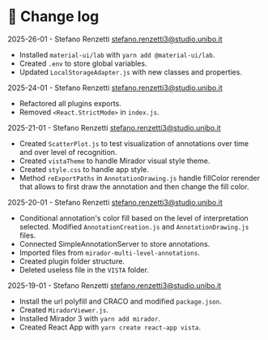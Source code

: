 # 📑 Change log

2025-26-01 - Stefano Renzetti <stefano.renzetti3@studio.unibo.it>

- Installed `material-ui/lab` with `yarn add @material-ui/lab`.
- Created `.env` to store global variables.
- Updated `LocalStorageAdapter.js` with new classes and properties.

2025-24-01 - Stefano Renzetti <stefano.renzetti3@studio.unibo.it>

- Refactored all plugins exports.
- Removed `<React.StrictMode>` in `index.js`.

2025-21-01 - Stefano Renzetti <stefano.renzetti3@studio.unibo.it>

- Created `ScatterPlot.js` to test visualization of annotations over time and over level of recognition.
- Created `vistaTheme` to handle Mirador visual style theme.
- Created `style.css` to handle app style.
- Method `reExportPaths` in `AnnotationDrawing.js` handle fillColor rerender that allows to first draw the annotation and then change the fill color.

2025-20-01 - Stefano Renzetti <stefano.renzetti3@studio.unibo.it>

- Conditional annotation's color fill based on the level of interpretation selected.
  Modified `AnnotationCreation.js` and `AnnotationDrawing.js` files.
- Connected SimpleAnnotationServer to store annotations.
- Imported files from `mirador-multi-level-annotations`.
- Created plugin folder structure.
- Deleted useless file in the `VISTA` folder.

2025-19-01 - Stefano Renzetti <stefano.renzetti3@studio.unibo.it>

- Install the url polyfill and CRACO and modified `package.json`.
- Created `MiradorViewer.js`.
- Installed Mirador 3 with `yarn add mirador`.
- Created React App with `yarn create react-app vista`.
